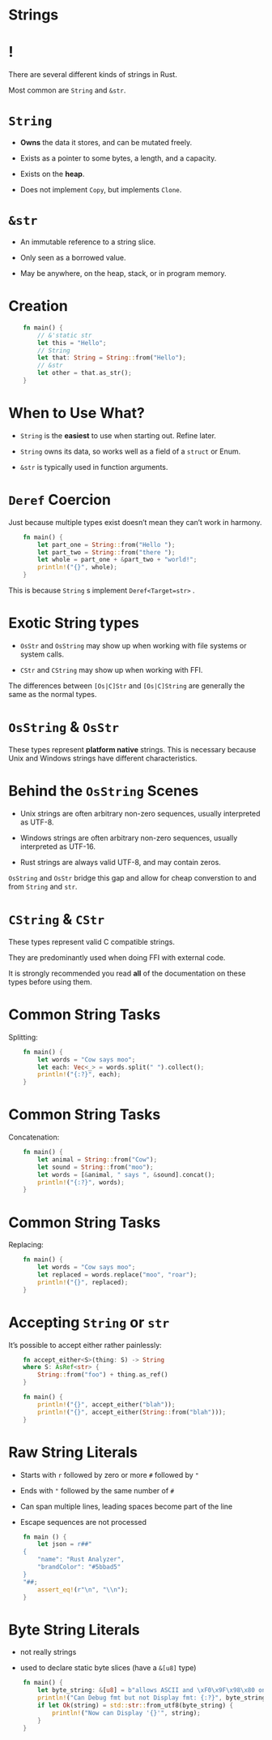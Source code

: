 # Strings

!
=

There are several different kinds of strings in Rust.

Most common are `String` and `&str`.

`String`
========

-   **Owns** the data it stores, and can be mutated freely.

-   Exists as a pointer to some bytes, a length, and a capacity.

-   Exists on the **heap**.

-   Does not implement `Copy`, but implements `Clone`.

`&str`
======

-   An immutable reference to a string slice.

-   Only seen as a borrowed value.

-   May be anywhere, on the heap, stack, or in program memory.

Creation
========
```rust
    fn main() {
        // &'static str
        let this = "Hello";
        // String
        let that: String = String::from("Hello");
        // &str
        let other = that.as_str();
    }
```
When to Use What?
=================

-   `String` is the **easiest** to use when starting out. Refine later.

-   `String` owns its data, so works well as a field of a `struct` or
    Enum.

-   `&str` is typically used in function arguments.

`Deref` Coercion
================

Just because multiple types exist doesn’t mean they can’t work in
harmony.
```rust
    fn main() {
        let part_one = String::from("Hello ");
        let part_two = String::from("there ");
        let whole = part_one + &part_two + "world!";
        println!("{}", whole);
    }
```
This is because `String` s implement `Deref<Target=str>` .

Exotic String types
===================

-   `OsStr` and `OsString` may show up when working with file systems or
    system calls.

-   `CStr` and `CString` may show up when working with FFI.

The differences between `[Os|C]Str` and `[Os|C]String` are generally the
same as the normal types.

`OsString` & `OsStr`
====================

These types represent **platform native** strings. This is necessary
because Unix and Windows strings have different characteristics.

Behind the `OsString` Scenes
============================

-   Unix strings are often arbitrary non-zero sequences, usually
    interpreted as UTF-8.

-   Windows strings are often arbitrary non-zero sequences, usually
    interpreted as UTF-16.

-   Rust strings are always valid UTF-8, and may contain zeros.

`OsString` and `OsStr` bridge this gap and allow for cheap converstion
to and from `String` and `str`.

`CString` & `CStr`
==================

These types represent valid C compatible strings.

They are predominantly used when doing FFI with external code.

It is strongly recommended you read **all** of the documentation on
these types before using them.

Common String Tasks
===================

Splitting:
```rust
    fn main() {
        let words = "Cow says moo";
        let each: Vec<_> = words.split(" ").collect();
        println!("{:?}", each);
    }
```
Common String Tasks
===================

Concatenation:
```rust
    fn main() {
        let animal = String::from("Cow");
        let sound = String::from("moo");
        let words = [&animal, " says ", &sound].concat();
        println!("{:?}", words);
    }
```
Common String Tasks
===================

Replacing:
```rust
    fn main() {
        let words = "Cow says moo";
        let replaced = words.replace("moo", "roar");
        println!("{}", replaced);
    }
```
Accepting `String` or `str`
===========================

It’s possible to accept either rather painlessly:
```rust
    fn accept_either<S>(thing: S) -> String
    where S: AsRef<str> {
        String::from("foo") + thing.as_ref()
    }

    fn main() {
        println!("{}", accept_either("blah"));
        println!("{}", accept_either(String::from("blah")));
    }
```
Raw String Literals
===================

-   Starts with `r` followed by zero or more `#` followed by `"`

-   Ends with `"` followed by the same number of `#`

-   Can span multiple lines, leading spaces become part of the line

-   Escape sequences are not processed

<!-- -->
```rust
    fn main () {
        let json = r##"
    {
        "name": "Rust Analyzer",
        "brandColor": "#5bbad5"
    }
    "##;
        assert_eq!(r"\n", "\\n");
    }
```
Byte String Literals
====================

-   not really strings

-   used to declare static byte slices (have a `&[u8]` type)

<!-- -->
```rust
    fn main() {
        let byte_string: &[u8] = b"allows ASCII and \xF0\x9F\x98\x80 only";
        println!("Can Debug fmt but not Display fmt: {:?}", byte_string);
        if let Ok(string) = std::str::from_utf8(byte_string) {
            println!("Now can Display '{}'", string);
        }
    }
```
